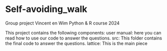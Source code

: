 # Self-avoiding_walk
 Group project Vincent en Wim
 Python & R course
 2024

This project contains the following components:
    user manual:
        here you can read how to use our code to answer the questions.
    src: This folder contains the final code to answer the questions. 
        lattice: This is the main piece

    
